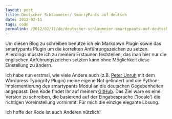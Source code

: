 ```yaml
---
layout: post
title: Deutscher Schlaumeier/ SmartyPants auf deutsch
date: 2012-02-11
tags: code
permalink: /2012/02/11/de/deutscher-schlaumeier-smartypants-auf-deutsch/
---
```



Um diesen Blog zu schreiben benutze ich ein Markdown Plugin sowie das
smartypants Plugin um die korrekten Anführungszeichen zu setzen. Allerdings
musste ich zu meinem Erstaunen feststellen, das man hier nur die englischen
Anführungszeichen setzten kann ohne Möglichkeit diese Einstellung zu ändern.

Ich habe nun erstmal, wie viele Andere auch (z.B. [Peter Unruh][1] mit dem
Wordpress Typogrify Plugin) meine eigene Not gelindert und die
Python-Implementierung des smartypants Modul an die deutschen Gegebenheiten
angepasst. Den Kode findet Ihr auf meinem [GitHub][2]. Das Ziel wäre es eine
Version zu schreiben, die basierend auf der Eingabesprache ('locale') die
richtigen Voreinstellung vornimmt. Für mich die einzige elegante Lösung.

Ich hoffe der Kode ist auch Anderen nützlich!

[1]: http://www.peterunruh.de/blog/webtypografie-richtige-zeichensetzung/ "Peter Unruh's Blog"
[2]: https://github.com/sam-d/smartypants-german "Mein GitHub"
